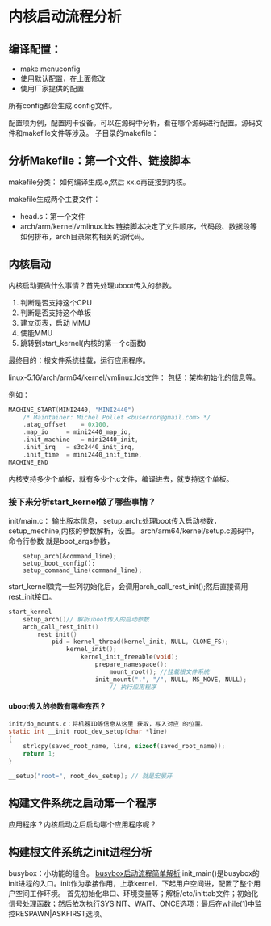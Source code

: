 # 内核启动流程分析
## 编译配置：
* make menuconfig
* 使用默认配置，在上面修改
* 使用厂家提供的配置

所有config都会生成.config文件。

配置项为例，配置网卡设备。可以在源码中分析，看在哪个源码进行配置。源码文件和makefile文件等涉及。
子目录的makefile：

## 分析Makefile：第一个文件、链接脚本

makefile分类：
如何编译生成.o,然后 xx.o再链接到内核。

makefile生成两个主要文件：
* head.s：第一个文件
* arch/arm/kernel/vmlinux.lds:链接脚本决定了文件顺序，代码段、数据段等如何排布，arch目录架构相关的源代码。

## 内核启动
内核启动要做什么事情？首先处理uboot传入的参数。
1. 判断是否支持这个CPU
2. 判断是否支持这个单板
3. 建立页表，启动 MMU
4. 使能MMU
5. 跳转到start_kernel(内核的第一个c函数)

最终目的：根文件系统挂载，运行应用程序。

linux-5.16/arch/arm64/kernel/vmlinux.lds文件：
包括：架构初始化的信息等。

例如：
```c
MACHINE_START(MINI2440, "MINI2440")
	/* Maintainer: Michel Pollet <buserror@gmail.com> */
	.atag_offset	= 0x100,
	.map_io		= mini2440_map_io,
	.init_machine	= mini2440_init,
	.init_irq	= s3c2440_init_irq,
	.init_time	= mini2440_init_time,
MACHINE_END

```
内核支持多少个单板，就有多少个.c文件，编译进去，就支持这个单板。


### 接下来分析start_kernel做了哪些事情？

init/main.c：
输出版本信息，
setup_arch:处理boot传入启动参数，setup_mechine,内核的参数解析，设置。
arch/arm64/kernel/setup.c源码中，命令行参数 就是boot_args参数，

```shell
	setup_arch(&command_line);
	setup_boot_config();
	setup_command_line(command_line);
```
start_kernel做完一些列初始化后，会调用arch_call_rest_init();然后直接调用rest_init接口。

```c
start_kernel
    setup_arch()// 解析uboot传入的启动参数
    arch_call_rest_init()
        rest_init()
            pid = kernel_thread(kernel_init, NULL, CLONE_FS);
                kernel_init();
                    kernel_init_freeable(void);
                        prepare_namespace();
                            mount_root(); //挂载根文件系统
                        init_mount(".", "/", NULL, MS_MOVE, NULL);
                            // 执行应用程序
```
#### uboot传入的参数有哪些东西？

```c
init/do_mounts.c：将机器ID等信息从这里 获取，写入对应 的位置。
static int __init root_dev_setup(char *line)
{
	strlcpy(saved_root_name, line, sizeof(saved_root_name));
	return 1;
}

__setup("root=", root_dev_setup); // 就是宏展开

```
## 构建文件系统之启动第一个程序
应用程序？内核启动之后启动哪个应用程序呢？

## 构建根文件系统之init进程分析

busybox：小功能的组合。
[busybox启动流程简单解析](https://www.cnblogs.com/arnoldlu/p/10868354.html)
init_main()是busybox的init进程的入口。init作为承接作用，上承kernel，下起用户空间进，配置了整个用户空间工作环境。
首先初始化串口、环境变量等；解析/etc/inittab文件；初始化信号处理函数；然后依次执行SYSINIT、WAIT、ONCE选项；最后在while(1)中监控RESPAWN|ASKFIRST选项。
